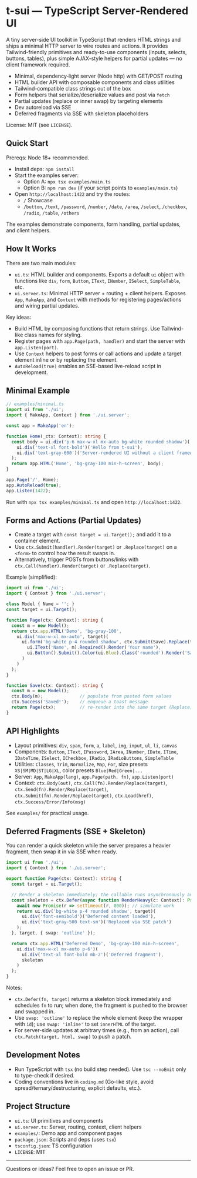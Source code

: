 # t-sui — TypeScript Server‑Rendered UI

A tiny server-side UI toolkit in TypeScript that renders HTML strings and ships a minimal HTTP server to wire routes and actions. It provides Tailwind-friendly primitives and ready-to-use components (inputs, selects, buttons, tables), plus simple AJAX-style helpers for partial updates — no client framework required.

- Minimal, dependency‑light server (Node http) with GET/POST routing
- HTML builder API with composable components and class utilities
- Tailwind-compatible class strings out of the box
- Form helpers that serialize/deserialize values and post via `fetch`
- Partial updates (replace or inner swap) by targeting elements
- Dev autoreload via SSE
- Deferred fragments via SSE with skeleton placeholders

License: MIT (see `LICENSE`).

## Quick Start

Prereqs: Node 18+ recommended.

- Install deps: `npm install`
- Start the examples server:
  - Option A: `npx tsx examples/main.ts`
  - Option B: `npm run dev` (if your script points to `examples/main.ts`)
- Open `http://localhost:1422` and try the routes:
  - `/` Showcase
  - `/button`, `/text`, `/password`, `/number`, `/date`, `/area`, `/select`, `/checkbox`, `/radio`, `/table`, `/others`

The examples demonstrate components, form handling, partial updates, and client helpers.

## How It Works

There are two main modules:

- `ui.ts`: HTML builder and components. Exports a default `ui` object with functions like `div`, `form`, `Button`, `IText`, `INumber`, `ISelect`, `SimpleTable`, etc.
- `ui.server.ts`: Minimal HTTP server + routing + client helpers. Exposes `App`, `MakeApp`, and `Context` with methods for registering pages/actions and wiring partial updates.

Key ideas:

- Build HTML by composing functions that return strings. Use Tailwind-like class names for styling.
- Register pages with `app.Page(path, handler)` and start the server with `app.Listen(port)`.
- Use `Context` helpers to post forms or call actions and update a target element inline or by replacing the element.
- `AutoReload(true)` enables an SSE-based live-reload script in development.

## Minimal Example

```ts
// examples/minimal.ts
import ui from './ui';
import { MakeApp, Context } from './ui.server';

const app = MakeApp('en');

function Home(_ctx: Context): string {
  const body = ui.div('p-6 max-w-xl mx-auto bg-white rounded shadow')(
    ui.div('text-xl font-bold')('Hello from t-sui'),
    ui.div('text-gray-600')('Server-rendered UI without a client framework.')
  );
  return app.HTML('Home', 'bg-gray-100 min-h-screen', body);
}

app.Page('/', Home);
app.AutoReload(true);
app.Listen(1422);
```

Run with `npx tsx examples/minimal.ts` and open `http://localhost:1422`.

## Forms and Actions (Partial Updates)

- Create a target with `const target = ui.Target();` and add it to a container element.
- Use `ctx.Submit(handler).Render(target)` or `.Replace(target)` on a `<form>` to control how the result swaps in.
- Alternatively, trigger POSTs from buttons/links with `ctx.Call(handler).Render(target)` or `.Replace(target)`.

Example (simplified):

```ts
import ui from './ui';
import { Context } from './ui.server';

class Model { Name = ''; }
const target = ui.Target();

function Page(ctx: Context): string {
  const m = new Model();
  return ctx.app.HTML('Demo', 'bg-gray-100',
    ui.div('max-w-xl mx-auto', target)(
      ui.form('bg-white p-4 rounded shadow', ctx.Submit(Save).Replace(target))(
        ui.IText('Name', m).Required().Render('Your name'),
        ui.Button().Submit().Color(ui.Blue).Class('rounded').Render('Save')
      )
    )
  );
}

function Save(ctx: Context): string {
  const m = new Model();
  ctx.Body(m);              // populate from posted form values
  ctx.Success('Saved!');    // enqueue a toast message
  return Page(ctx);         // re-render into the same target (Replace)
}
```

## API Highlights

- Layout primitives: `div`, `span`, `form`, `a`, `label`, `img`, `input`, `ul`, `li`, `canvas`
- Components: `Button`, `IText`, `IPassword`, `IArea`, `INumber`, `IDate`, `ITime`, `IDateTime`, `ISelect`, `ICheckbox`, `IRadio`, `IRadioButtons`, `SimpleTable`
- Utilities: `Classes`, `Trim`, `Normalize`, `Map`, `For`, size presets `XS|SM|MD|ST|LG|XL`, color presets `Blue|Red|Green|...`
- Server: `App`, `MakeApp(lang)`, `app.Page(path, fn)`, `app.Listen(port)`
- Context: `ctx.Body(out)`, `ctx.Call(fn).Render/Replace(target)`, `ctx.Send(fn).Render/Replace(target)`, `ctx.Submit(fn).Render/Replace(target)`, `ctx.Load(href)`, `ctx.Success/Error/Info(msg)`

See `examples/` for practical usage.

## Deferred Fragments (SSE + Skeleton)

You can render a quick skeleton while the server prepares a heavier fragment, then swap it in via SSE when ready.

```ts
import ui from './ui';
import { Context } from './ui.server';

export function Page(ctx: Context): string {
  const target = ui.Target();

  // Render a skeleton immediately; the callable runs asynchronously and pushes an SSE patch
  const skeleton = ctx.Defer(async function RenderHeavy(c: Context): Promise<string> {
    await new Promise(r => setTimeout(r, 800)); // simulate work
    return ui.div('bg-white p-4 rounded shadow', target)(
      ui.div('font-semibold')('Deferred content loaded'),
      ui.div('text-gray-500 text-sm')('Replaced via SSE patch')
    );
  }, target, { swap: 'outline' });

  return ctx.app.HTML('Deferred Demo', 'bg-gray-100 min-h-screen',
    ui.div('max-w-xl mx-auto p-6')(
      ui.div('text-xl font-bold mb-2')('Deferred fragment'),
      skeleton
    )
  );
}
```

Notes:
- `ctx.Defer(fn, target)` returns a skeleton block immediately and schedules `fn` to run; when done, the fragment is pushed to the browser and swapped in.
- Use `swap: 'outline'` to replace the whole element (keep the wrapper with `id`); use `swap: 'inline'` to set `innerHTML` of the target.
- For server-side updates at arbitrary times (e.g., from an action), call `ctx.Patch(target, html, swap)` to push a patch.

## Development Notes

- Run TypeScript with `tsx` (no build step needed). Use `tsc --noEmit` only to type-check if desired.
- Coding conventions live in `coding.md` (Go-like style, avoid spread/ternary/destructuring, explicit defaults, etc.).

## Project Structure

- `ui.ts`: UI primitives and components
- `ui.server.ts`: Server, routing, context, client helpers
- `examples/`: Demo app and component pages
- `package.json`: Scripts and deps (uses `tsx`)
- `tsconfig.json`: TS configuration
- `LICENSE`: MIT

---

Questions or ideas? Feel free to open an issue or PR.
